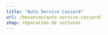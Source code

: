 ```yaml
---
title: "Auto Service Cassard"
url: /besancon/auto-service-cassard/
shop: réparation de voitures
---
```

